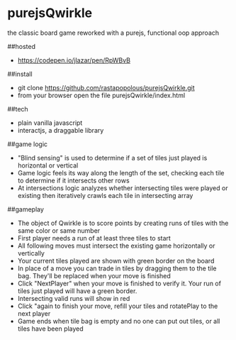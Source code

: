 # purejsQwirkle
the classic board game reworked with a purejs, functional oop approach


##hosted
* https://codepen.io/jlazar/pen/RpWBvB 

##install
* git clone https://github.com/rastapopolous/purejsQwirkle.git
* from your browser open the file purejsQwirkle/index.html

##tech
* plain vanilla javascript
* interactjs, a draggable library

##game logic
* "Blind sensing" is used to determine if a set of tiles just played is horizontal or vertical
* Game logic feels its way along the length of the set, checking each tile to determine if it intersects other rows 
* At intersections logic analyzes whether intersecting tiles were played or existing then iteratively crawls each tile in intersecting array 


##gameplay
* The object of Qwirkle is to score points by creating runs of tiles with the same color or same number
* First player needs a run of at least three tiles to start
* All following moves must intersect the existing game horizontally or vertically
* Your current tiles played are shown with green border on the board
* In place of a move you can trade in tiles by dragging them to the tile bag.  They'll be replaced when your move is finished
* Click "NextPlayer" when your move is finished to verify it.  Your run of tiles just played will have a green border.  
* Intersecting valid runs will show in red
* Click "again to finish your move, refill your tiles and rotatePlay to the next player
* Game ends when tile bag is empty and no one can put out tiles, or all tiles have been played


